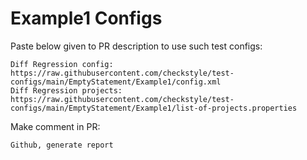 # Example1 Configs
Paste below given to PR description to use such test configs:
```
Diff Regression config: https://raw.githubusercontent.com/checkstyle/test-configs/main/EmptyStatement/Example1/config.xml
Diff Regression projects: https://raw.githubusercontent.com/checkstyle/test-configs/main/EmptyStatement/Example1/list-of-projects.properties
```
Make comment in PR:
```
Github, generate report
```
